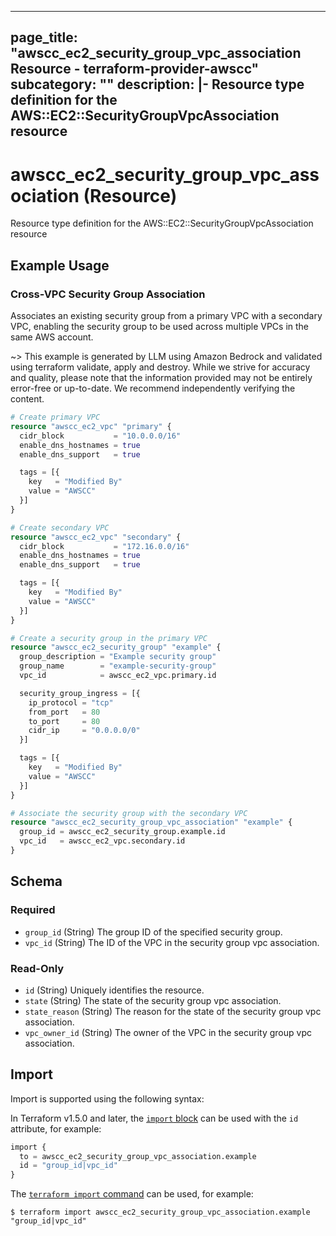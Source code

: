 
---
page_title: "awscc_ec2_security_group_vpc_association Resource - terraform-provider-awscc"
subcategory: ""
description: |-
  Resource type definition for the AWS::EC2::SecurityGroupVpcAssociation resource
---

# awscc_ec2_security_group_vpc_association (Resource)

Resource type definition for the AWS::EC2::SecurityGroupVpcAssociation resource

## Example Usage

### Cross-VPC Security Group Association

Associates an existing security group from a primary VPC with a secondary VPC, enabling the security group to be used across multiple VPCs in the same AWS account.

~> This example is generated by LLM using Amazon Bedrock and validated using terraform validate, apply and destroy. While we strive for accuracy and quality, please note that the information provided may not be entirely error-free or up-to-date. We recommend independently verifying the content.

```terraform
# Create primary VPC
resource "awscc_ec2_vpc" "primary" {
  cidr_block           = "10.0.0.0/16"
  enable_dns_hostnames = true
  enable_dns_support   = true

  tags = [{
    key   = "Modified By"
    value = "AWSCC"
  }]
}

# Create secondary VPC
resource "awscc_ec2_vpc" "secondary" {
  cidr_block           = "172.16.0.0/16"
  enable_dns_hostnames = true
  enable_dns_support   = true

  tags = [{
    key   = "Modified By"
    value = "AWSCC"
  }]
}

# Create a security group in the primary VPC
resource "awscc_ec2_security_group" "example" {
  group_description = "Example security group"
  group_name        = "example-security-group"
  vpc_id            = awscc_ec2_vpc.primary.id

  security_group_ingress = [{
    ip_protocol = "tcp"
    from_port   = 80
    to_port     = 80
    cidr_ip     = "0.0.0.0/0"
  }]

  tags = [{
    key   = "Modified By"
    value = "AWSCC"
  }]
}

# Associate the security group with the secondary VPC
resource "awscc_ec2_security_group_vpc_association" "example" {
  group_id = awscc_ec2_security_group.example.id
  vpc_id   = awscc_ec2_vpc.secondary.id
}
```

<!-- schema generated by tfplugindocs -->
## Schema

### Required

- `group_id` (String) The group ID of the specified security group.
- `vpc_id` (String) The ID of the VPC in the security group vpc association.

### Read-Only

- `id` (String) Uniquely identifies the resource.
- `state` (String) The state of the security group vpc association.
- `state_reason` (String) The reason for the state of the security group vpc association.
- `vpc_owner_id` (String) The owner of the VPC in the security group vpc association.

## Import

Import is supported using the following syntax:

In Terraform v1.5.0 and later, the [`import` block](https://developer.hashicorp.com/terraform/language/import) can be used with the `id` attribute, for example:

```terraform
import {
  to = awscc_ec2_security_group_vpc_association.example
  id = "group_id|vpc_id"
}
```

The [`terraform import` command](https://developer.hashicorp.com/terraform/cli/commands/import) can be used, for example:

```shell
$ terraform import awscc_ec2_security_group_vpc_association.example "group_id|vpc_id"
```
